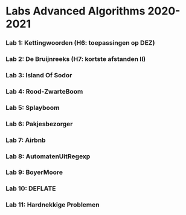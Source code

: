 # Labs Advanced Algorithms 2020-2021

### Lab 1: Kettingwoorden (H6: toepassingen op DEZ)
### Lab 2: De Bruijnreeks (H7: kortste afstanden II)
### Lab 3: Island Of Sodor
### Lab 4: Rood-ZwarteBoom
### Lab 5: Splayboom
### Lab 6: Pakjesbezorger
### Lab 7: Airbnb
### Lab 8: AutomatenUitRegexp
### Lab 9: BoyerMoore
### Lab 10: DEFLATE
### Lab 11: Hardnekkige Problemen
